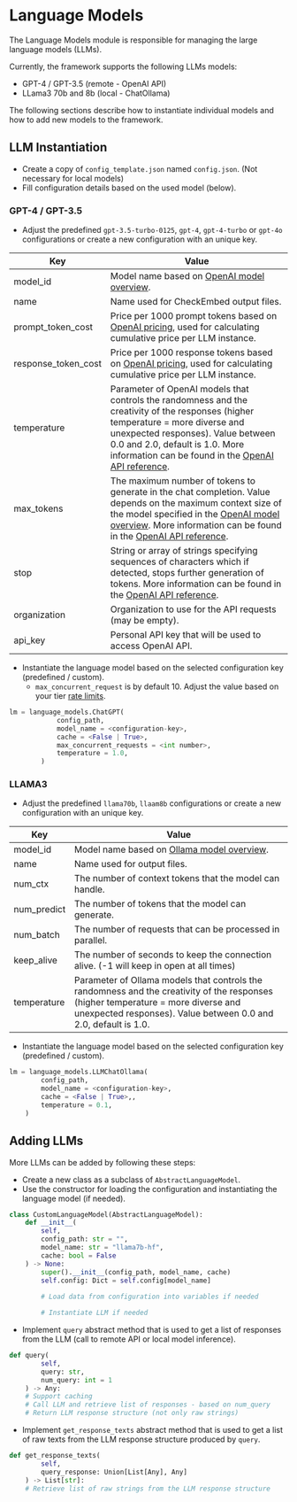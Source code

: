 # Language Models

The Language Models module is responsible for managing the large language models (LLMs).

Currently, the framework supports the following LLMs models:

- GPT-4 / GPT-3.5 (remote - OpenAI API)
- LLama3 70b and 8b (local - ChatOllama)

The following sections describe how to instantiate individual models and how to add new models to the framework.

## LLM Instantiation

- Create a copy of `config_template.json` named `config.json`. (Not necessary for local models)
- Fill configuration details based on the used model (below).

### GPT-4 / GPT-3.5

- Adjust the predefined `gpt-3.5-turbo-0125`, `gpt-4`, `gpt-4-turbo` or `gpt-4o` configurations or create a new configuration with an unique key.

| Key                 | Value                                                                                                                                                                                                                                                                                                                                                               |
|---------------------|---------------------------------------------------------------------------------------------------------------------------------------------------------------------------------------------------------------------------------------------------------------------------------------------------------------------------------------------------------------------|
| model_id            | Model name based on [OpenAI model overview](https://platform.openai.com/docs/models/overview).                                                                                                                                                                                                                                                                      |
| name                | Name used for CheckEmbed output files.                                                                                                                                                                                                                                                                                                                              |
| prompt_token_cost   | Price per 1000 prompt tokens based on [OpenAI pricing](https://openai.com/pricing), used for calculating cumulative price per LLM instance.                                                                                                                                                                                                                         |
| response_token_cost | Price per 1000 response tokens based on [OpenAI pricing](https://openai.com/pricing), used for calculating cumulative price per LLM instance.                                                                                                                                                                                                                       |
| temperature         | Parameter of OpenAI models that controls the randomness and the creativity of the responses (higher temperature = more diverse and unexpected responses). Value between 0.0 and 2.0, default is 1.0. More information can be found in the [OpenAI API reference](https://platform.openai.com/docs/api-reference/completions/create#completions/create-temperature). |
| max_tokens          | The maximum number of tokens to generate in the chat completion. Value depends on the maximum context size of the model specified in the [OpenAI model overview](https://platform.openai.com/docs/models/overview). More information can be found in the [OpenAI API reference](https://platform.openai.com/docs/api-reference/chat/create#chat/create-max_tokens). |
| stop                | String or array of strings specifying sequences of characters which if detected, stops further generation of tokens. More information can be found in the [OpenAI API reference](https://platform.openai.com/docs/api-reference/chat/create#chat/create-stop).                                                                                                      |
| organization        | Organization to use for the API requests (may be empty).                                                                                                                                                                                                                                                                                                            |
| api_key             | Personal API key that will be used to access OpenAI API.                                                                                                                                                                                                                                                                                                            |

- Instantiate the language model based on the selected configuration key (predefined / custom).
  - `max_concurrent_request` is by default 10. Adjust the value based on your tier [rate limits](https://platform.openai.com/docs/guides/rate-limits).

```python
lm = language_models.ChatGPT(
            config_path,
            model_name = <configuration-key>,
            cache = <False | True>,
            max_concurrent_requests = <int number>,
            temperature = 1.0,
        )
```

### LLAMA3

- Adjust the predefined `llama70b`, `llaam8b` configurations or create a new configuration with an unique key.

| Key                 | Value                                                                                                                                                                                                                                                                                                                                                               |
|---------------------|---------------------------------------------------------------------------------------------------------------------------------------------------------------------------------------------------------------------------------------------------------------------------------------------------------------------------------------------------------------------|
| model_id            | Model name based on [Ollama model overview](https://ollama.com/search).                                                                                                                                                                                                                                                                      |
| name                | Name used for output files.                                                                                                                                                                                                                                                                                                                                          |
| num_ctx          | The number of context tokens that the model can handle.                                                                                                                                                                                                                                                                                                            |
| num_predict     | The number of tokens that the model can generate.                                                                                                                                                                                                                                                                                                                  |
| num_batch      | The number of requests that can be processed in parallel.                                                                                                                                                                                                                                                                                                          |
| keep_alive      | The number of seconds to keep the connection alive. (-1 will keep in open at all times)                                                                                                                                                                                                                                                                                                                |
| temperature         | Parameter of Ollama models that controls the randomness and the creativity of the responses (higher temperature = more diverse and unexpected responses). Value between 0.0 and 2.0, default is 1.0. |

- Instantiate the language model based on the selected configuration key (predefined / custom).

```python
lm = language_models.LLMChatOllama(
        config_path,
        model_name = <configuration-key>,
        cache = <False | True>,,
        temperature = 0.1,
    )
```

## Adding LLMs

More LLMs can be added by following these steps:

- Create a new class as a subclass of `AbstractLanguageModel`.
- Use the constructor for loading the configuration and instantiating the language model (if needed).

```python
class CustomLanguageModel(AbstractLanguageModel):
    def __init__(
        self,
        config_path: str = "",
        model_name: str = "llama7b-hf",
        cache: bool = False
    ) -> None:
        super().__init__(config_path, model_name, cache)
        self.config: Dict = self.config[model_name]
        
        # Load data from configuration into variables if needed

        # Instantiate LLM if needed
```

- Implement `query` abstract method that is used to get a list of responses from the LLM (call to remote API or local model inference).

```python
def query(
        self,
        query: str,
        num_query: int = 1
    ) -> Any:
    # Support caching 
    # Call LLM and retrieve list of responses - based on num_query    
    # Return LLM response structure (not only raw strings)    
```

- Implement `get_response_texts` abstract method that is used to get a list of raw texts from the LLM response structure produced by `query`.

```python
def get_response_texts(
        self, 
        query_response: Union[List[Any], Any]
    ) -> List[str]:
    # Retrieve list of raw strings from the LLM response structure 
```
